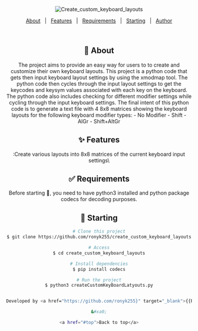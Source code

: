 <div align="center" id="top"> 
  <img src="./.github/app.gif" alt="Create_custom_keyboard_layouts" />


<p align="center">
  <a href="#dart-about">About</a> &#xa0; | &#xa0; 
  <a href="#sparkles-features">Features</a> &#xa0; | &#xa0;
  <a href="#white_check_mark-requirements">Requirements</a> &#xa0; | &#xa0;
  <a href="#checkered_flag-starting">Starting</a> &#xa0; | &#xa0;
  <a href="https://github.com/{{YOUR_GITHUB_USERNAME}}" target="_blank">Author</a>
</p>

<br>

## :dart: About ##

The project  aims to provide an easy way for users to to  create and customize their own keyboard layouts.
This project is a python code that gets then input keyboard layout settings by using the xmodmap tool. 
The python code then cycles through the input layout settings to get the keycodes and keysym values  associated with each key on the keyboard. 
The python code also includes checking for different modifier settings while cycling through the input keyboard settings.
The final intent of this python code is to generate a text file with 4 8x8 matrices showing the keyboard layouts for the following keyboard modifier types:
      - No Modifier
      - Shift
      - AlGr
      - Shift+AltGr

## :sparkles: Features ##

:Create various layouts into 8x8 matrices of the current keyboard input settings\


## :white_check_mark: Requirements ##

Before starting :checkered_flag:, you need to have python3 installed and python package codecs for decoding purposes.

## :checkered_flag: Starting ##

```bash
# Clone this project
$ git clone https://github.com/ronyk255/create_custom_keyboard_layouts

# Access
$ cd create_custom_keyboard_layouts

# Install dependencies
$ pip install codecs

# Run the project
$ python3 createCustomKeyBoardLatyouts.py


Developed by <a href="https://github.com/ronyk255}" target="_blank">{{Rony Kuriakose}}</a>

&#xa0;

<a href="#top">Back to top</a>
